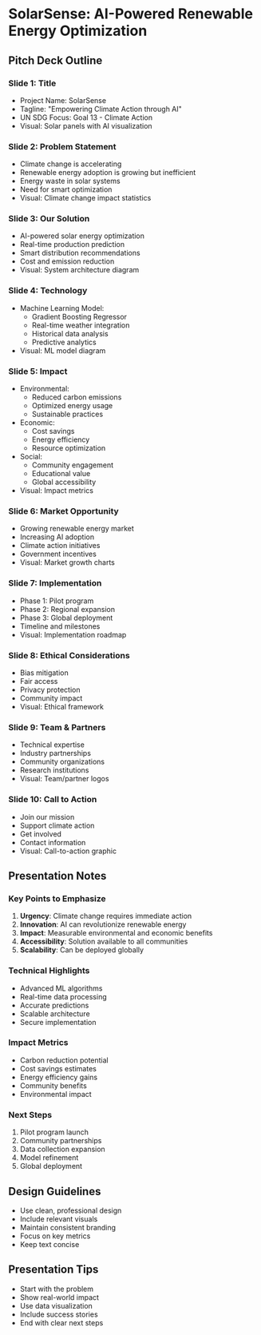 # SolarSense: AI-Powered Renewable Energy Optimization
## Pitch Deck Outline

### Slide 1: Title
- Project Name: SolarSense
- Tagline: "Empowering Climate Action through AI"
- UN SDG Focus: Goal 13 - Climate Action
- Visual: Solar panels with AI visualization

### Slide 2: Problem Statement
- Climate change is accelerating
- Renewable energy adoption is growing but inefficient
- Energy waste in solar systems
- Need for smart optimization
- Visual: Climate change impact statistics

### Slide 3: Our Solution
- AI-powered solar energy optimization
- Real-time production prediction
- Smart distribution recommendations
- Cost and emission reduction
- Visual: System architecture diagram

### Slide 4: Technology
- Machine Learning Model:
  - Gradient Boosting Regressor
  - Real-time weather integration
  - Historical data analysis
  - Predictive analytics
- Visual: ML model diagram

### Slide 5: Impact
- Environmental:
  - Reduced carbon emissions
  - Optimized energy usage
  - Sustainable practices
- Economic:
  - Cost savings
  - Energy efficiency
  - Resource optimization
- Social:
  - Community engagement
  - Educational value
  - Global accessibility
- Visual: Impact metrics

### Slide 6: Market Opportunity
- Growing renewable energy market
- Increasing AI adoption
- Climate action initiatives
- Government incentives
- Visual: Market growth charts

### Slide 7: Implementation
- Phase 1: Pilot program
- Phase 2: Regional expansion
- Phase 3: Global deployment
- Timeline and milestones
- Visual: Implementation roadmap

### Slide 8: Ethical Considerations
- Bias mitigation
- Fair access
- Privacy protection
- Community impact
- Visual: Ethical framework

### Slide 9: Team & Partners
- Technical expertise
- Industry partnerships
- Community organizations
- Research institutions
- Visual: Team/partner logos

### Slide 10: Call to Action
- Join our mission
- Support climate action
- Get involved
- Contact information
- Visual: Call-to-action graphic

## Presentation Notes

### Key Points to Emphasize
1. **Urgency**: Climate change requires immediate action
2. **Innovation**: AI can revolutionize renewable energy
3. **Impact**: Measurable environmental and economic benefits
4. **Accessibility**: Solution available to all communities
5. **Scalability**: Can be deployed globally

### Technical Highlights
- Advanced ML algorithms
- Real-time data processing
- Accurate predictions
- Scalable architecture
- Secure implementation

### Impact Metrics
- Carbon reduction potential
- Cost savings estimates
- Energy efficiency gains
- Community benefits
- Environmental impact

### Next Steps
1. Pilot program launch
2. Community partnerships
3. Data collection expansion
4. Model refinement
5. Global deployment

## Design Guidelines
- Use clean, professional design
- Include relevant visuals
- Maintain consistent branding
- Focus on key metrics
- Keep text concise

## Presentation Tips
- Start with the problem
- Show real-world impact
- Use data visualization
- Include success stories
- End with clear next steps 
